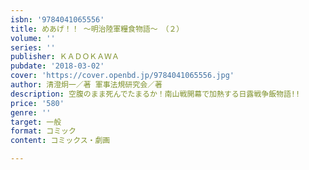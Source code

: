 ```yaml
---
isbn: '9784041065556'
title: めあげ！！ ～明治陸軍糧食物語～　（２）
volume: ''
series: ''
publisher: ＫＡＤＯＫＡＷＡ
pubdate: '2018-03-02'
cover: 'https://cover.openbd.jp/9784041065556.jpg'
author: 清澄炯一／著 軍事法規研究会／著
description: 空腹のまま死んでたまるか！南山戦開幕で加熱する日露戦争飯物語!!
price: '580'
genre: ''
target: 一般
format: コミック
content: コミックス・劇画

---
```

